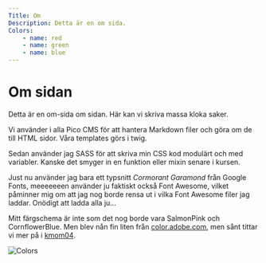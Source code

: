 ```yaml
---
Title: Om
Description: Detta är en om sida.
Colors:
    - name: red
    - name: green
    - name: blue
---
```

Om sidan
==========================

Detta är en om-sida om sidan. Här kan vi skriva massa kloka saker.

Vi använder i alla Pico CMS för att hantera Markdown filer och göra om de till HTML sidor. Våra templates görs i twig.

Sedan använder jag SASS för att skriva min CSS kod modulärt och med variabler. Kanske det smyger in en funktion eller mixin senare i kursen.

Just nu använder jag bara ett typsnitt _Cormorant Garamond_ från Google Fonts, meeeeeeen använder ju faktiskt också Font Awesome, vilket påminner mig om att jag nog borde rensa ut i vilka Font Awesome filer jag laddar. Onödigt att ladda alla ju...

Mitt färgschema är inte som det nog borde vara <span class="salmon-pink">SalmonPink</span> och <span class="cornflower-blue">CornflowerBlue</span>. Men blev nån fin liten från [color.adobe.com](https://color.adobe.com), men sånt tittar vi mer på i [kmom04](https://dbwebb.se/kurser/design-v3/kmom04).

![Colors](image/colors.png)
